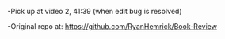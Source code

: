 -Pick up at video 2, 41:39 (when edit bug is resolved)

-Original repo at: https://github.com/RyanHemrick/Book-Review


